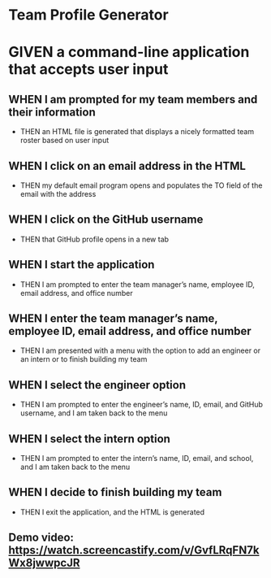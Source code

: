 # Team Profile Generator

# GIVEN a command-line application that accepts user input

## WHEN I am prompted for my team members and their information
- THEN an HTML file is generated that displays a nicely formatted team roster based on user input

## WHEN I click on an email address in the HTML
- THEN my default email program opens and populates the TO field of the email with the address

## WHEN I click on the GitHub username
- THEN that GitHub profile opens in a new tab

## WHEN I start the application
- THEN I am prompted to enter the team manager’s name, employee ID, email address, and office number

## WHEN I enter the team manager’s name, employee ID, email address, and office number
- THEN I am presented with a menu with the option to add an engineer or an intern or to finish building my team

## WHEN I select the engineer option
- THEN I am prompted to enter the engineer’s name, ID, email, and GitHub username, and I am taken back to the menu

## WHEN I select the intern option
- THEN I am prompted to enter the intern’s name, ID, email, and school, and I am taken back to the menu

## WHEN I decide to finish building my team
- THEN I exit the application, and the HTML is generated

## Demo video: https://watch.screencastify.com/v/GvfLRqFN7kWx8jwwpcJR